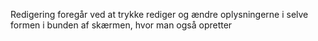 Redigering foregår ved at trykke rediger og ændre oplysningerne i selve formen i bunden af skærmen, hvor man også opretter
